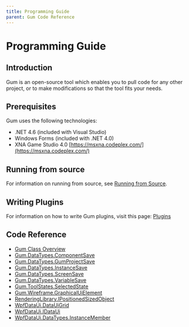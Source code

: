 ```yaml
---
title: Programming Guide
parent: Gum Code Reference
---
```


# Programming Guide

## Introduction

Gum is an open-source tool which enables you to pull code for any other project, or to make modifications so that the tool fits your needs.

## Prerequisites

Gum uses the following technologies:

* .NET 4.6 \(included with Visual Studio\)
* Windows Forms \(included with .NET 4.0\)
* XNA Game Studio 4.0 [https://msxna.codeplex.com/](https://msxna.codeplex.com/)

## Running from source

For information on running from source, see [Running from Source](https://github.com/KallDrexx/gum-docs-temp/tree/34f8cf390aa0e8acda804733eaad97a22b8c533b/pages/programming/Running%20from%20Source/README.md).

## Writing Plugins

For information on how to write Gum plugins, visit this page: [Plugins](https://github.com/KallDrexx/gum-docs-temp/tree/34f8cf390aa0e8acda804733eaad97a22b8c533b/pages/programming/Plugins/README.md)

## Code Reference

* [Gum Class Overview](https://github.com/KallDrexx/gum-docs-temp/tree/34f8cf390aa0e8acda804733eaad97a22b8c533b/pages/programming/Gum-Class-Overview/README.md)
* [Gum.DataTypes.ComponentSave](https://github.com/KallDrexx/gum-docs-temp/tree/34f8cf390aa0e8acda804733eaad97a22b8c533b/pages/programming/Gum.DataTypes.ComponentSave)
* [Gum.DataTypes.GumProjectSave](https://github.com/KallDrexx/gum-docs-temp/tree/34f8cf390aa0e8acda804733eaad97a22b8c533b/pages/programming/Gum.DataTypes.GumProjectSave)
* [Gum.DataTypes.InstanceSave](https://github.com/KallDrexx/gum-docs-temp/tree/34f8cf390aa0e8acda804733eaad97a22b8c533b/pages/programming/Gum.DataTypes.InstanceSave)
* [Gum.DataTypes.ScreenSave](https://github.com/KallDrexx/gum-docs-temp/tree/34f8cf390aa0e8acda804733eaad97a22b8c533b/pages/programming/Gum.DataTypes.ScreenSave)
* [Gum.DataTypes.VariableSave](https://github.com/KallDrexx/gum-docs-temp/tree/34f8cf390aa0e8acda804733eaad97a22b8c533b/pages/programming/Gum.DataTypes.VariableSave)
* [Gum.ToolStates.SelectedState](https://github.com/KallDrexx/gum-docs-temp/tree/34f8cf390aa0e8acda804733eaad97a22b8c533b/pages/programming/Gum.ToolStates.SelectedState)
* [Gum.Wireframe.GraphicalUiElement](https://github.com/KallDrexx/gum-docs-temp/tree/34f8cf390aa0e8acda804733eaad97a22b8c533b/pages/programming/Gum.Wireframe.GraphicalUiElement)
* [RenderingLibrary.IPositionedSizedObject](https://github.com/KallDrexx/gum-docs-temp/tree/34f8cf390aa0e8acda804733eaad97a22b8c533b/pages/programming/RenderingLibrary.IPositionedSizedObject)
* [WpfDataUi.DataUiGrid](https://github.com/KallDrexx/gum-docs-temp/tree/34f8cf390aa0e8acda804733eaad97a22b8c533b/pages/programming/WpfDataUi.DataUiGrid)
* [WpfDataUi.IDataUi](https://github.com/KallDrexx/gum-docs-temp/tree/34f8cf390aa0e8acda804733eaad97a22b8c533b/pages/programming/WpfDataUi.IDataUi)
* [WpfDataUi.DataTypes.InstanceMember](https://github.com/KallDrexx/gum-docs-temp/tree/34f8cf390aa0e8acda804733eaad97a22b8c533b/pages/programming/WpfDataUi.DataTypes.InstanceMember)

